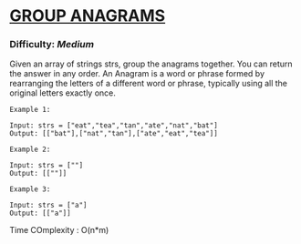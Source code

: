 # [GROUP ANAGRAMS](https://leetcode.com/problems/group-anagrams/description/)

### Difficulty: ***Medium***

Given an array of strings strs, group the anagrams together. You can return the answer in any order.
An Anagram is a word or phrase formed by rearranging the letters of a different word or phrase, typically using all the original letters exactly once.

```
Example 1:

Input: strs = ["eat","tea","tan","ate","nat","bat"]
Output: [["bat"],["nat","tan"],["ate","eat","tea"]]
```
```
Example 2:

Input: strs = [""]
Output: [[""]]
```
```
Example 3:

Input: strs = ["a"]
Output: [["a"]]
```

Time COmplexity : O(n*m)

